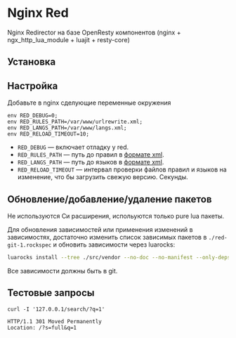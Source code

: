 Nginx Red
=========

Nginx Redirector на базе OpenResty компонентов (nginx + ngx_http_lua_module + luajit + resty-core)


## Установка

## Настройка

Добавьте в nginx сделующие переменные окружения

```nginx
env RED_DEBUG=0;
env RED_RULES_PATH=/var/www/urlrewrite.xml;
env RED_LANGS_PATH=/var/www/langs.xml;
env RED_RELOAD_TIMEOUT=10;
```

* `RED_DEBUG` — включает отладку у red.
* `RED_RULES_PATH` — путь до правил в [формате xml](./urlrewrite.samples.xml).
* `RED_LANGS_PATH` — путь до языков в [формате xml](./langs.samples.xml).
* `RED_RELOAD_TIMEOUT` — интервал проверки файлов правил и языков на изменение, что бы загрузить свежую версию. Секунды.

## Обновление/добавление/удаление пакетов

Не используются Си расширения, испольуются только pure lua пакеты.

Для обновления зависимостей или применения изменений в зависимостях, достаточно изменить список зависимых 
пакетов в `./red-git-1.rockspec` и обновить зависимости через luarocks:

```bash
luarocks install --tree ./src/vendor --no-doc --no-manifest --only-deps ./red-git-1.rockspec
```

Все зависимости должны быть в git.

## Тестовые запросы

```
curl -I '127.0.0.1/search/?q=1'

HTTP/1.1 301 Moved Permanently
Location: /?s=full&q=1
```